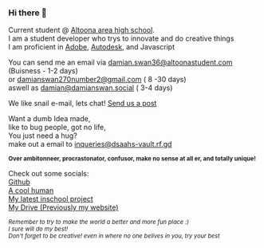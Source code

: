 ### Hi there 👋

<style>
  a { cursor: url("https://github.com/DamianSwanAAJHS2/Damian-Swan-AAHS/blob/13e38006b9c4b34a358948bc7df7fb3022098dc0/docs/link.cur", alias }
</style>
Current student @ <a href="https://aahs.aasdcat.com">Altoona area high school</a>. <br>
I am a student developer who trys to innovate and do creative things <br>
I am proficient in <a href="https://adobe.com">Adobe</a>, <a href="https://autodesk.com">Autodesk</a>, and <a herf="https://jslang.info">Javascript</a>  <br>


You can send me an email via <a href="mailto:damian.swan36@altoonastudent.com">damian.swan36@altoonastudent.com</a> (Buisness - 1-2 days)<br> or <a href="mailto:damianswan270number2@gmail.com">damianswan270number2@gmail.com</a> ( 8 -30 days)<br> aswell as <a href="mailto:damian@damianswan.social">damian@damianswan.social</a> ( 3-4 days) <br>

We like snail e-mail, lets chat! <a href="mailto:damian.swan36@altoonastudent.com?cc=damianswan270number2@gmail.com&bcc=mail@damainswan.social&subject=This%20is%20the%20default%20subject%20for%20this%20email%2C%20say%20hello!&body=This%20is%20where%20you%20put%20your%20email%20body%20">Send us a post</a>

Want a dumb Idea made,<br>
like to bug people, got no life,<br>
You just need a hug?<br>
make out a email to inqueries@dsaahs-vault.rf.gd <br>

<sub><strong>Over ambitonneer, procrastonator, confusor, make no sense at all er, and totally unique!</strong></sub>

Check out some socials:<br>
<a href="https://github.com/DamianSwanAAJHS2">Github</a><br>
<a href="https://anotherkk5dire.web.app"> A cool human </a><br>
<a href="http://ohno.rf.gd"> My latest inschool project</a><br>
<a href="https://dsaahs-vault.web.app">My Drive (Previously my website)</a><br>

<sub><i>Remember to try to make the world a better and more fun place :)<br>I sure will do my best!<br>Don't forget to be creative! even in where no one belives in you, try your best</i></sub>

